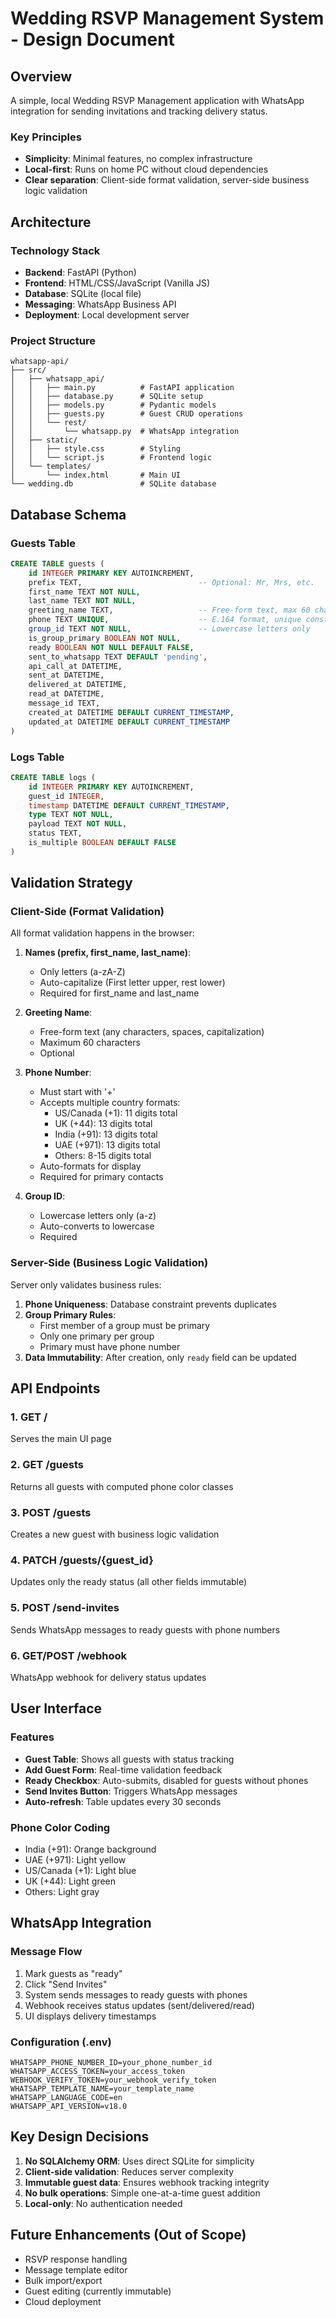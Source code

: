 # Wedding RSVP Management System - Design Document

## Overview

A simple, local Wedding RSVP Management application with WhatsApp integration for sending invitations and tracking delivery status.

### Key Principles
- **Simplicity**: Minimal features, no complex infrastructure
- **Local-first**: Runs on home PC without cloud dependencies
- **Clear separation**: Client-side format validation, server-side business logic validation

## Architecture

### Technology Stack
- **Backend**: FastAPI (Python)
- **Frontend**: HTML/CSS/JavaScript (Vanilla JS)
- **Database**: SQLite (local file)
- **Messaging**: WhatsApp Business API
- **Deployment**: Local development server

### Project Structure
```
whatsapp-api/
├── src/
│   ├── whatsapp_api/
│   │   ├── main.py          # FastAPI application
│   │   ├── database.py      # SQLite setup
│   │   ├── models.py        # Pydantic models
│   │   ├── guests.py        # Guest CRUD operations
│   │   └── rest/
│   │       └── whatsapp.py  # WhatsApp integration
│   ├── static/
│   │   ├── style.css        # Styling
│   │   └── script.js        # Frontend logic
│   └── templates/
│       └── index.html       # Main UI
└── wedding.db               # SQLite database
```

## Database Schema

### Guests Table
```sql
CREATE TABLE guests (
    id INTEGER PRIMARY KEY AUTOINCREMENT,
    prefix TEXT,                          -- Optional: Mr, Mrs, etc.
    first_name TEXT NOT NULL,
    last_name TEXT NOT NULL,
    greeting_name TEXT,                   -- Free-form text, max 60 chars
    phone TEXT UNIQUE,                    -- E.164 format, unique constraint
    group_id TEXT NOT NULL,               -- Lowercase letters only
    is_group_primary BOOLEAN NOT NULL,
    ready BOOLEAN NOT NULL DEFAULT FALSE,
    sent_to_whatsapp TEXT DEFAULT 'pending',
    api_call_at DATETIME,
    sent_at DATETIME,
    delivered_at DATETIME,
    read_at DATETIME,
    message_id TEXT,
    created_at DATETIME DEFAULT CURRENT_TIMESTAMP,
    updated_at DATETIME DEFAULT CURRENT_TIMESTAMP
)
```

### Logs Table
```sql
CREATE TABLE logs (
    id INTEGER PRIMARY KEY AUTOINCREMENT,
    guest_id INTEGER,
    timestamp DATETIME DEFAULT CURRENT_TIMESTAMP,
    type TEXT NOT NULL,
    payload TEXT NOT NULL,
    status TEXT,
    is_multiple BOOLEAN DEFAULT FALSE
)
```

## Validation Strategy

### Client-Side (Format Validation)
All format validation happens in the browser:

1. **Names (prefix, first_name, last_name)**:
   - Only letters (a-zA-Z)
   - Auto-capitalize (First letter upper, rest lower)
   - Required for first_name and last_name

2. **Greeting Name**:
   - Free-form text (any characters, spaces, capitalization)
   - Maximum 60 characters
   - Optional

3. **Phone Number**:
   - Must start with '+'
   - Accepts multiple country formats:
     - US/Canada (+1): 11 digits total
     - UK (+44): 13 digits total
     - India (+91): 13 digits total
     - UAE (+971): 13 digits total
     - Others: 8-15 digits total
   - Auto-formats for display
   - Required for primary contacts

4. **Group ID**:
   - Lowercase letters only (a-z)
   - Auto-converts to lowercase
   - Required

### Server-Side (Business Logic Validation)
Server only validates business rules:

1. **Phone Uniqueness**: Database constraint prevents duplicates
2. **Group Primary Rules**:
   - First member of a group must be primary
   - Only one primary per group
   - Primary must have phone number
3. **Data Immutability**: After creation, only `ready` field can be updated

## API Endpoints

### 1. GET /
Serves the main UI page

### 2. GET /guests
Returns all guests with computed phone color classes

### 3. POST /guests
Creates a new guest with business logic validation

### 4. PATCH /guests/{guest_id}
Updates only the ready status (all other fields immutable)

### 5. POST /send-invites
Sends WhatsApp messages to ready guests with phone numbers

### 6. GET/POST /webhook
WhatsApp webhook for delivery status updates

## User Interface

### Features
- **Guest Table**: Shows all guests with status tracking
- **Add Guest Form**: Real-time validation feedback
- **Ready Checkbox**: Auto-submits, disabled for guests without phones
- **Send Invites Button**: Triggers WhatsApp messages
- **Auto-refresh**: Table updates every 30 seconds

### Phone Color Coding
- India (+91): Orange background
- UAE (+971): Light yellow
- US/Canada (+1): Light blue
- UK (+44): Light green
- Others: Light gray

## WhatsApp Integration

### Message Flow
1. Mark guests as "ready"
2. Click "Send Invites"
3. System sends messages to ready guests with phones
4. Webhook receives status updates (sent/delivered/read)
5. UI displays delivery timestamps

### Configuration (.env)
```env
WHATSAPP_PHONE_NUMBER_ID=your_phone_number_id
WHATSAPP_ACCESS_TOKEN=your_access_token
WEBHOOK_VERIFY_TOKEN=your_webhook_verify_token
WHATSAPP_TEMPLATE_NAME=your_template_name
WHATSAPP_LANGUAGE_CODE=en
WHATSAPP_API_VERSION=v18.0
```

## Key Design Decisions

1. **No SQLAlchemy ORM**: Uses direct SQLite for simplicity
2. **Client-side validation**: Reduces server complexity
3. **Immutable guest data**: Ensures webhook tracking integrity
4. **No bulk operations**: Simple one-at-a-time guest addition
5. **Local-only**: No authentication needed

## Future Enhancements (Out of Scope)
- RSVP response handling
- Message template editor
- Bulk import/export
- Guest editing (currently immutable)
- Cloud deployment